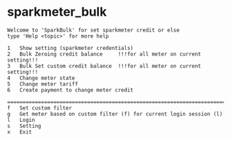 # sparkmeter_bulk

	Welcome to 'SparkBulk' for set sparkmeter credit or else
	type 'Help <topic>' for more help

	1	Show setting (sparkmeter credentials)
	2	Bulk Zeroing credit balance 	!!!for all meter on current setting!!!
	3	Bulk Set custom credit balance	!!!for all meter on current setting!!!
	4	Change meter state
	5	Change meter tariff
	6	Create payment to change meter credit

	==========================================================================
	f	Set custom filter
	g	Get meter based on custom filter (f) for current login session (l)
	l	Login
	s	Setting
	x	Exit
	
	
